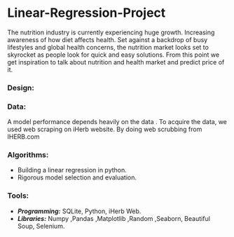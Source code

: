 # Linear-Regression-Project
 The nutrition industry is currently experiencing huge growth. Increasing awareness of how diet affects health. Set against a backdrop of busy lifestyles and global health concerns, the nutrition market looks set to skyrocket as people look for quick and easy solutions. From this point we get inspiration to talk about nutrition and health market and predict price of it.
 
### Design:

### Data:
A model performance depends heavily on the data . To acquire the data, we used web scraping on iHerb website. By doing web scrubbing from IHERB.com

### Algorithms:
- Building a linear regression in python.
- Rigorous model selection and evaluation.
### Tools:
- ***Programming:*** SQLite, Python, iHerb Web.
- ***Libraries:*** Numpy ,Pandas ,Matplotlib ,Random ,Seaborn, Beautiful Soup, Selenium.
